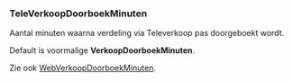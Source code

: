 ### TeleVerkoopDoorboekMinuten

Aantal minuten waarna verdeling via Televerkoop pas doorgeboekt wordt.

Default is voormalige **VerkoopDoorboekMinuten**.

Zie ook [WebVerkoopDoorboekMinuten](System_WebVerkoopDoorboekMinuten.md).
